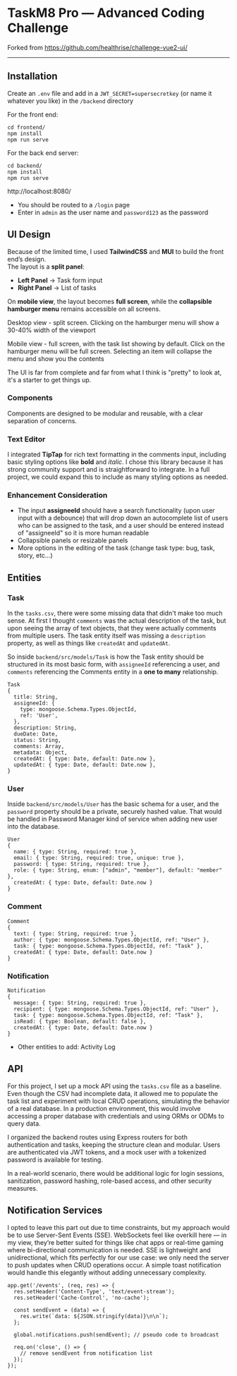 # TaskM8 Pro — Advanced Coding Challenge

Forked from https://github.com/healthrise/challenge-vue2-ui/

---

## Installation
Create an `.env` file and add in a `JWT_SECRET=supersecretkey` (or name it whatever you like) in the `/backend` directory

For the front end:

```
cd frontend/
npm install
npm run serve
```

For the back end server:

```
cd backend/
npm install
npm run serve
```

http://localhost:8080/
- You should be routed to a `/login` page
- Enter in `admin` as the user name and `password123` as the password

## UI Design

Because of the limited time, I used **TailwindCSS** and **MUI** to build the front end’s design.  
The layout is a **split panel**:

- **Left Panel** → Task form input  
- **Right Panel** → List of tasks  


On **mobile view**, the layout becomes **full screen**, while the **collapsible hamburger menu** remains accessible on all screens. 

Desktop view - split screen. Clicking on the hamburger menu will show a 30-40% width of the viewport

Mobile view - full screen, with the task list showing by default. Click on the hamburger menu will be full screen. Selecting an item will collapse the menu and show you the contents

The UI is far from complete and far from what I think is "pretty" to look at, it's a starter to get things up.

### Components
Components are designed to be modular and reusable, with a clear separation of concerns.

### Text Editor
I integrated **TipTap** for rich text formatting in the comments input, including basic styling options like **bold** and *italic*. I chose this library because it has strong community support and is straightforward to integrate. In a full project, we could expand this to include as many styling options as needed.

### Enhancement Consideration
- The input **assigneeId** should have a search functionality (upon user input with a debounce) that will drop down an autocomplete list of users who can be assigned to the task, and a user should be entered instead of "assigneeId" so it is more human readable
- Collapsible panels or resizable panels
- More options in the editing of the task (change task type: bug, task, story, etc...)

## Entities
### Task
In the `tasks.csv`, there were some missing data that didn't make too much sense. At first I thought `comments` was the actual description of the task, but upon seeing the array of text objects, that they were actually comments from multiple users. The task entity itself was missing a `description` property, as well as things like `createdAt` and `updatedAt`. 

So inside `backend/src/models/Task` is how the Task entity should be structured in its most basic form, with `assigneeId` referencing a user, and `comments` referencing the Comments entity in a **one to many** relationship.

```
Task
{
  title: String,
  assigneeId: { 
    type: mongoose.Schema.Types.ObjectId,
    ref: 'User',
  },
  description: String,
  dueDate: Date,
  status: String,
  comments: Array,
  metadata: Object,
  createdAt: { type: Date, default: Date.now },
  updatedAt: { type: Date, default: Date.now },
}
```

### User
Inside `backend/src/models/User` has the basic schema for a user, and the `password` property should be a private, securely hashed value. That would be handled in Password Manager kind of service when adding new user into the database. 

```
User
{
  name: { type: String, required: true },
  email: { type: String, required: true, unique: true },
  password: { type: String, required: true },
  role: { type: String, enum: ["admin", "member"], default: "member" },
  createdAt: { type: Date, default: Date.now }
}
```

### Comment

```
Comment
{
  text: { type: String, required: true },
  author: { type: mongoose.Schema.Types.ObjectId, ref: "User" },
  task: { type: mongoose.Schema.Types.ObjectId, ref: "Task" },
  createdAt: { type: Date, default: Date.now }
}
```

### Notification

```
Notification
{
  message: { type: String, required: true },
  recipient: { type: mongoose.Schema.Types.ObjectId, ref: "User" },
  task: { type: mongoose.Schema.Types.ObjectId, ref: "Task" },
  isRead: { type: Boolean, default: false },
  createdAt: { type: Date, default: Date.now }
}
```

- Other entities to add: Activity Log

## API

For this project, I set up a mock API using the `tasks.csv` file as a baseline. Even though the CSV had incomplete data, it allowed me to populate the task list and experiment with local CRUD operations, simulating the behavior of a real database. In a production environment, this would involve accessing a proper database with credentials and using ORMs or ODMs to query data.

I organized the backend routes using Express routers for both authentication and tasks, keeping the structure clean and modular. Users are authenticated via JWT tokens, and a mock user with a tokenized password is available for testing.  

In a real-world scenario, there would be additional logic for login sessions, sanitization, password hashing, role-based access, and other security measures.

## Notification Services

I opted to leave this part out due to time constraints, but my approach would be to use Server-Sent Events (SSE). WebSockets feel like overkill here — in my view, they’re better suited for things like chat apps or real-time gaming where bi-directional communication is needed. SSE is lightweight and unidirectional, which fits perfectly for our use case: we only need the server to push updates when CRUD operations occur. A simple toast notification would handle this elegantly without adding unnecessary complexity.

```
app.get('/events', (req, res) => {
  res.setHeader('Content-Type', 'text/event-stream');
  res.setHeader('Cache-Control', 'no-cache');

  const sendEvent = (data) => {
    res.write(`data: ${JSON.stringify(data)}\n\n`);
  };

  global.notifications.push(sendEvent); // pseudo code to broadcast

  req.on('close', () => {
    // remove sendEvent from notification list
  });
});
```